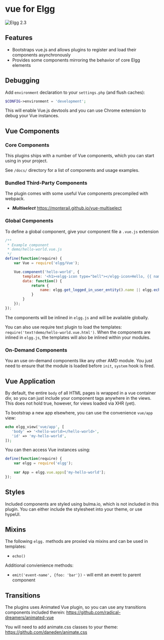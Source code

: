 # vue for Elgg

![Elgg 2.3](https://img.shields.io/badge/Elgg-2.3-orange.svg?style=flat-square)

## Features

* Bootstraps vue.js and allows plugins to register and load their components asynchronously
* Provides some components mirroring the behavior of core Elgg elements

## Debugging

Add `environment` declaration to your `settings.php` (and flush caches):

```php
$CONFIG->environment = 'development';
```

This will enable Vue.js devtools and you can use Chrome extension to debug your Vue instances.

## Vue Components

### Core Components

This plugins ships with a number of Vue components, which you can start using in your project.

See `/docs/` directory for a list of components and usage examples.

### Bundled Third-Party Components

The plugin comes with some useful Vue components precompiled with webpack.

* ***Multiselect*** https://monterail.github.io/vue-multiselect


### Global Components

To define a global component, give your component file a `.vue.js` extension

```js
/**
 * Example component
 * demo/hello-world.vue.js
 */
define(function(require) {
    var Vue = require('elgg/Vue');

    Vue.component('hello-world', {
        template: '<h1><elgg-icon type="bell"></elgg-icon>Hello, {{ name }}!</h1>',
        data: function() {
            return {
                name: elgg.get_logged_in_user_entity().name || elgg.echo('Guest')
            }
        }
    });
});
```

The components will be inlined in `elgg.js` and will be available globally.

You can also use require text plugin to load the templates: `require('text!demo/hello-world.vue.html')`. When the components are inlined in `elgg.js`, the templates will also be inlined within your modules.

### On-Demand Components

You an use on-demand components like any other AMD module. You just need to ensure that the module is loaded before `init`, `system` hook is fired. 

## Vue Application

By default, the entire `body` of all HTML pages is wrapped in a vue container div, so you can just include your component tags anywhere in the views. This does not hold true, however, for views loaded via XHR (yet).

To bootstrap a new app elsewhere, you can use the convenience `vue/app` view:

```php
echo elgg_view('vue/app', [
   'body' => '<hello-world></hello-world>',
   'id' => 'my-hello-world',
]);
```

You can then access Vue instances using:
```js
define(function(require) {
    var elgg = require('elgg');
    
    var App = elgg.vue.apps['my-hello-world'];
});
```

## Styles

Included components are styled using bulma.io, which is not included in this plugin.
You can either include the stylesheet into your theme, or use hypeUI.

## Mixins

The following `elgg.` methods are proxied via mixins and can be used in templates:

* `echo()`

Additional convienience methods:

* `emit('event-name', {foo: 'bar'})` - will emit an event to parent component


## Transitions

The plugins uses Animated Vue plugin, so you can use any transitions components included therein:
https://github.com/radical-dreamers/animated-vue

You will need to add animate.css classes to your theme:
https://github.com/daneden/animate.css


